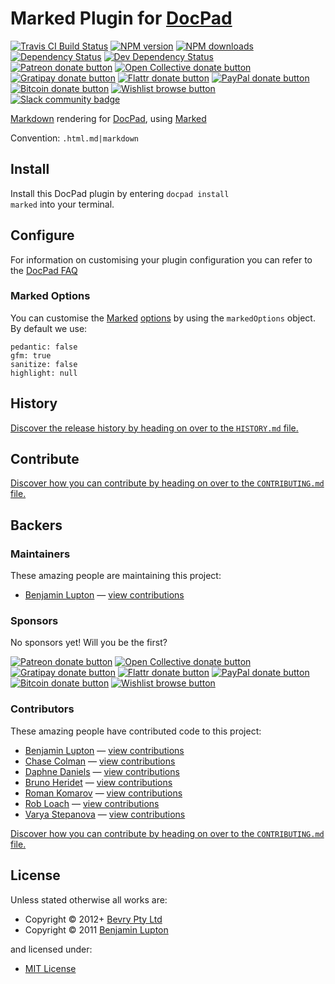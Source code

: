 # Marked Plugin for [DocPad](http://docpad.org)

<!-- BADGES/ -->

<span class="badge-travisci"><a href="http://travis-ci.org/docpad/docpad-plugin-marked" title="Check this project's build status on TravisCI"><img src="https://img.shields.io/travis/docpad/docpad-plugin-marked/master.svg" alt="Travis CI Build Status" /></a></span>
<span class="badge-npmversion"><a href="https://npmjs.org/package/docpad-plugin-marked" title="View this project on NPM"><img src="https://img.shields.io/npm/v/docpad-plugin-marked.svg" alt="NPM version" /></a></span>
<span class="badge-npmdownloads"><a href="https://npmjs.org/package/docpad-plugin-marked" title="View this project on NPM"><img src="https://img.shields.io/npm/dm/docpad-plugin-marked.svg" alt="NPM downloads" /></a></span>
<span class="badge-daviddm"><a href="https://david-dm.org/docpad/docpad-plugin-marked" title="View the status of this project's dependencies on DavidDM"><img src="https://img.shields.io/david/docpad/docpad-plugin-marked.svg" alt="Dependency Status" /></a></span>
<span class="badge-daviddmdev"><a href="https://david-dm.org/docpad/docpad-plugin-marked#info=devDependencies" title="View the status of this project's development dependencies on DavidDM"><img src="https://img.shields.io/david/dev/docpad/docpad-plugin-marked.svg" alt="Dev Dependency Status" /></a></span>
<br class="badge-separator" />
<span class="badge-patreon"><a href="https://patreon.com/bevry" title="Donate to this project using Patreon"><img src="https://img.shields.io/badge/patreon-donate-yellow.svg" alt="Patreon donate button" /></a></span>
<span class="badge-opencollective"><a href="https://opencollective.com/bevry" title="Donate to this project using Open Collective"><img src="https://img.shields.io/badge/open%20collective-donate-yellow.svg" alt="Open Collective donate button" /></a></span>
<span class="badge-gratipay"><a href="https://www.gratipay.com/bevry" title="Donate weekly to this project using Gratipay"><img src="https://img.shields.io/badge/gratipay-donate-yellow.svg" alt="Gratipay donate button" /></a></span>
<span class="badge-flattr"><a href="https://flattr.com/profile/balupton" title="Donate to this project using Flattr"><img src="https://img.shields.io/badge/flattr-donate-yellow.svg" alt="Flattr donate button" /></a></span>
<span class="badge-paypal"><a href="https://bevry.me/paypal" title="Donate to this project using Paypal"><img src="https://img.shields.io/badge/paypal-donate-yellow.svg" alt="PayPal donate button" /></a></span>
<span class="badge-bitcoin"><a href="https://bevry.me/bitcoin" title="Donate once-off to this project using Bitcoin"><img src="https://img.shields.io/badge/bitcoin-donate-yellow.svg" alt="Bitcoin donate button" /></a></span>
<span class="badge-wishlist"><a href="https://bevry.me/wishlist" title="Buy an item on our wishlist for us"><img src="https://img.shields.io/badge/wishlist-donate-yellow.svg" alt="Wishlist browse button" /></a></span>
<br class="badge-separator" />
<span class="badge-slackin"><a href="https://slack.bevry.me" title="Join this project's slack community"><img src="https://slack.bevry.me/badge.svg" alt="Slack community badge" /></a></span>

<!-- /BADGES -->


[Markdown](http://daringfireball.net/projects/markdown/) rendering for [DocPad](http://docpad.org), using [Marked](https://github.com/chjj/marked)

Convention:  `.html.md|markdown`


<!-- INSTALL/ -->

<h2>Install</h2>

Install this DocPad plugin by entering <code>docpad install marked</code> into your terminal.

<!-- /INSTALL -->


## Configure
For information on customising your plugin configuration you can refer to the [DocPad FAQ](https://github.com/bevry/docpad/wiki/FAQ)

### Marked Options
You can customise the [Marked](https://github.com/chjj/marked) [options](https://github.com/chjj/marked#options) by using the `markedOptions` object. By default we use:

	pedantic: false
	gfm: true
	sanitize: false
	highlight: null


<!-- HISTORY/ -->

<h2>History</h2>

<a href="https://github.com/docpad/docpad-plugin-marked/blob/master/HISTORY.md#files">Discover the release history by heading on over to the <code>HISTORY.md</code> file.</a>

<!-- /HISTORY -->


<!-- CONTRIBUTE/ -->

<h2>Contribute</h2>

<a href="https://github.com/docpad/docpad-plugin-marked/blob/master/CONTRIBUTING.md#files">Discover how you can contribute by heading on over to the <code>CONTRIBUTING.md</code> file.</a>

<!-- /CONTRIBUTE -->


<!-- BACKERS/ -->

<h2>Backers</h2>

<h3>Maintainers</h3>

These amazing people are maintaining this project:

<ul><li><a href="http://balupton.com">Benjamin Lupton</a> — <a href="https://github.com/docpad/docpad-plugin-marked/commits?author=balupton" title="View the GitHub contributions of Benjamin Lupton on repository docpad/docpad-plugin-marked">view contributions</a></li></ul>

<h3>Sponsors</h3>

No sponsors yet! Will you be the first?

<span class="badge-patreon"><a href="https://patreon.com/bevry" title="Donate to this project using Patreon"><img src="https://img.shields.io/badge/patreon-donate-yellow.svg" alt="Patreon donate button" /></a></span>
<span class="badge-opencollective"><a href="https://opencollective.com/bevry" title="Donate to this project using Open Collective"><img src="https://img.shields.io/badge/open%20collective-donate-yellow.svg" alt="Open Collective donate button" /></a></span>
<span class="badge-gratipay"><a href="https://www.gratipay.com/bevry" title="Donate weekly to this project using Gratipay"><img src="https://img.shields.io/badge/gratipay-donate-yellow.svg" alt="Gratipay donate button" /></a></span>
<span class="badge-flattr"><a href="https://flattr.com/profile/balupton" title="Donate to this project using Flattr"><img src="https://img.shields.io/badge/flattr-donate-yellow.svg" alt="Flattr donate button" /></a></span>
<span class="badge-paypal"><a href="https://bevry.me/paypal" title="Donate to this project using Paypal"><img src="https://img.shields.io/badge/paypal-donate-yellow.svg" alt="PayPal donate button" /></a></span>
<span class="badge-bitcoin"><a href="https://bevry.me/bitcoin" title="Donate once-off to this project using Bitcoin"><img src="https://img.shields.io/badge/bitcoin-donate-yellow.svg" alt="Bitcoin donate button" /></a></span>
<span class="badge-wishlist"><a href="https://bevry.me/wishlist" title="Buy an item on our wishlist for us"><img src="https://img.shields.io/badge/wishlist-donate-yellow.svg" alt="Wishlist browse button" /></a></span>

<h3>Contributors</h3>

These amazing people have contributed code to this project:

<ul><li><a href="http://balupton.com">Benjamin Lupton</a> — <a href="https://github.com/docpad/docpad-plugin-marked/commits?author=balupton" title="View the GitHub contributions of Benjamin Lupton on repository docpad/docpad-plugin-marked">view contributions</a></li>
<li><a href="https://github.com/chase">Chase Colman</a> — <a href="https://github.com/docpad/docpad-plugin-marked/commits?author=chase" title="View the GitHub contributions of Chase Colman on repository docpad/docpad-plugin-marked">view contributions</a></li>
<li><a href="https://github.com/daphne-d">Daphne Daniels</a> — <a href="https://github.com/docpad/docpad-plugin-marked/commits?author=daphne-d" title="View the GitHub contributions of Daphne Daniels on repository docpad/docpad-plugin-marked">view contributions</a></li>
<li><a href="http://delapouite.com">Bruno Heridet</a> — <a href="https://github.com/docpad/docpad-plugin-marked/commits?author=Delapouite" title="View the GitHub contributions of Bruno Heridet on repository docpad/docpad-plugin-marked">view contributions</a></li>
<li><a href="http://kizu.ru/en/">Roman Komarov</a> — <a href="https://github.com/docpad/docpad-plugin-marked/commits?author=kizu" title="View the GitHub contributions of Roman Komarov on repository docpad/docpad-plugin-marked">view contributions</a></li>
<li><a href="http://robloach.net">Rob Loach</a> — <a href="https://github.com/docpad/docpad-plugin-marked/commits?author=RobLoach" title="View the GitHub contributions of Rob Loach on repository docpad/docpad-plugin-marked">view contributions</a></li>
<li><a href="https://github.com/varya">Varya Stepanova</a> — <a href="https://github.com/docpad/docpad-plugin-marked/commits?author=varya" title="View the GitHub contributions of Varya Stepanova on repository docpad/docpad-plugin-marked">view contributions</a></li></ul>

<a href="https://github.com/docpad/docpad-plugin-marked/blob/master/CONTRIBUTING.md#files">Discover how you can contribute by heading on over to the <code>CONTRIBUTING.md</code> file.</a>

<!-- /BACKERS -->


<!-- LICENSE/ -->

<h2>License</h2>

Unless stated otherwise all works are:

<ul><li>Copyright &copy; 2012+ <a href="http://bevry.me">Bevry Pty Ltd</a></li>
<li>Copyright &copy; 2011 <a href="http://balupton.com">Benjamin Lupton</a></li></ul>

and licensed under:

<ul><li><a href="http://spdx.org/licenses/MIT.html">MIT License</a></li></ul>

<!-- /LICENSE -->
